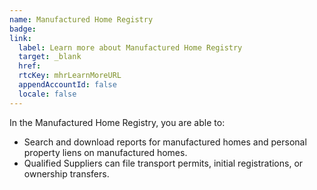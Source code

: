 ```yaml
---
name: Manufactured Home Registry
badge:
link: 
  label: Learn more about Manufactured Home Registry
  target: _blank
  href:
  rtcKey: mhrLearnMoreURL
  appendAccountId: false
  locale: false
---
```


In the Manufactured Home Registry, you are able to:

- Search and download reports for manufactured homes and personal property liens on manufactured homes.
- Qualified Suppliers can file transport permits, initial registrations, or ownership transfers.